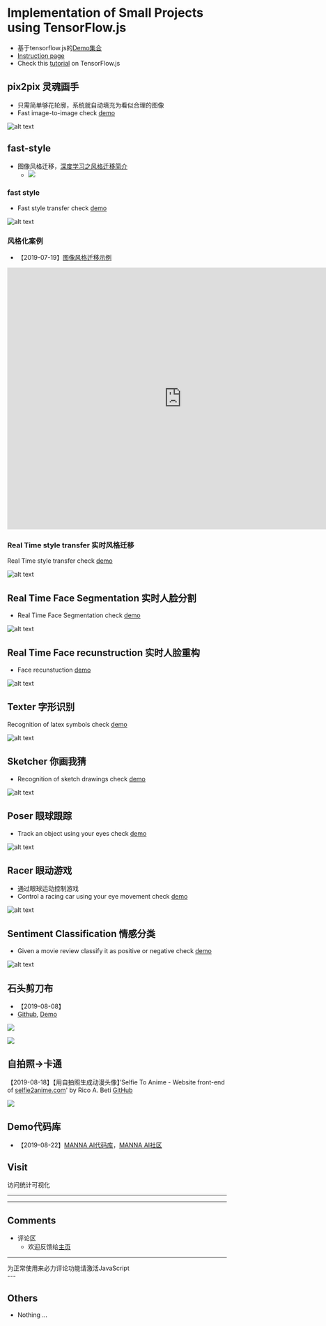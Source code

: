 # Implementation of Small Projects using TensorFlow.js 
- 基于tensorflow.js的[Demo集合](https://wqw547243068.github.io/demo/)
- [Instruction page](https://wqw547243068.github.io/demo/page/)
- Check this [tutorial](https://medium.com/tensorflow/a-gentle-introduction-to-tensorflow-js-dba2e5257702) on TensorFlow.js

<!-- [2019-08-05]百度分享插件, 失效 -->
<div class="bdsharebuttonbox">
    <a href="#" class="bds_more" data-cmd="more"></a>
    <a href="#" class="bds_weixin" data-cmd="weixin" title="分享到微信"></a>
    <a href="#" class="bds_qzone" data-cmd="qzone" title="分享到QQ空间"></a>
    <a href="#" class="bds_tsina" data-cmd="tsina" title="分享到新浪微博"></a>
    <a href="#" class="bds_tqq" data-cmd="tqq" title="分享到腾讯微博"></a>
</div>
<script>
    window._bd_share_config={"common":{"bdSnsKey":{},"bdText":"鹤啸九天的技术博客","bdMini":"2","bdMiniList":false,"bdPic":"http://news.zx123.cn/uploadfile/news68/1800961ad02811e7b1c400163e010ef1.jpg","bdStyle":"0","bdSize":"32"},"share":{},"image":{"viewList":["qzone","tsina","tqq","renren","weixin"],"viewText":"分享到：","viewSize":"32"},"selectShare":{"bdContainerClass":null,"bdSelectMiniList":["qzone","tsina","tqq","renren","weixin"]}};with(document)0[(getElementsByTagName('head')[0]||body).appendChild(createElement('script')).src='http://bdimg.share.baidu.com/static/api/js/share.js?v=89860593.js?cdnversion='+~(-new Date()/36e5)];
</script>

## pix2pix 灵魂画手 
- 只需简单够花轮廓，系统就自动填充为看似合理的图像
- Fast image-to-image check [demo](https://wqw547243068.github.io/demo/pix2pix/cats.html)

![alt text](https://raw.githubusercontent.com/zaidalyafeai/zaidalyafeai.github.io/master/images/pix2pix.png)

## fast-style
- 图像风格迁移，[深度学习之风格迁移简介](http://melonteam.com/posts/shen_du_xue_xi_zhi_feng_ge_qian_yi_jian_jie/)
   - ![](http://melonteam.com/image/shen_du_xue_xi_zhi_feng_ge_qian_yi_jian_jie/5489df3b2f1d117cbd275724697edda9ccadb0e92ba6d7c40dfb19c465378e01)
### fast style
- Fast style transfer check [demo](https://wqw547243068.github.io/demo/fast-style/)

![alt text](https://raw.githubusercontent.com/zaidalyafeai/zaidalyafeai.github.io/master/images/fast-style.PNG)

### 风格化案例
- 【2019-07-19】[图像风格迁移示例](https://reiinakano.github.io/arbitrary-image-stylization-tfjs)

<iframe src="https://reiinakano.github.io/arbitrary-image-stylization-tfjs" scrolling="yes" border="0" frameborder="no" framespacing="0" allowfullscreen="true" width='800' height='600'> </iframe>

### Real Time style transfer 实时风格迁移
Real Time style transfer check [demo](https://wqw547243068.github.io/demo/RST/)

![alt text](https://raw.githubusercontent.com/zaidalyafeai/zaidalyafeai.github.io/master/images/rst.png)

## Real Time Face Segmentation 实时人脸分割
- Real Time Face Segmentation check [demo](https://wqw547243068.github.io/demo/face-segmentation)

![alt text](https://raw.githubusercontent.com/zaidalyafeai/zaidalyafeai.github.io/master/images/segmentation.png)


## Real Time Face recunstruction 实时人脸重构
- Face recunstuction [demo](https://wqw547243068.github.io/demo/fast-style/)

![alt text](https://raw.githubusercontent.com/zaidalyafeai/zaidalyafeai.github.io/master/images/reconstruct.png)


## Texter 字形识别
Recognition of latex symbols check [demo](https://wqw547243068.github.io/demo/texter/)

![alt text](https://raw.githubusercontent.com/zaidalyafeai/zaidalyafeai.github.io/master/images/texter.PNG)

## Sketcher 你画我猜
- Recognition of sketch drawings check [demo](https://wqw547243068.github.io/demo/sketcher/)

![alt text](https://raw.githubusercontent.com/zaidalyafeai/zaidalyafeai.github.io/master/images/sketcher.PNG)

## Poser 眼球跟踪
- Track an object using your eyes  check [demo](https://wqw547243068.github.io/demo/poser/)

![alt text](https://raw.githubusercontent.com/zaidalyafeai/zaidalyafeai.github.io/master/images/poser.PNG)

## Racer 眼动游戏
- 通过眼球运动控制游戏
- Control a racing car using your eye movement check [demo](https://wqw547243068.github.io/demo/racer/)

![alt text](https://raw.githubusercontent.com/zaidalyafeai/zaidalyafeai.github.io/master/images/racer.PNG)

## Sentiment Classification 情感分类
- Given a movie review classify it as positive or negative check [demo](https://wqw547243068.github.io/demo/sentiment-classification/)

![alt text](https://raw.githubusercontent.com/zaidalyafeai/zaidalyafeai.github.io/master/images/sent-class.PNG)

## 石头剪刀布
- 【2019-08-08】
- [Github](https://github.com/GantMan/rps_tfjs_demo), [Demo](https://rps-tfjs.netlify.com/)

![](https://github.com/GantMan/rps_tfjs_demo/raw/master/public/rps_logo.jpg)

![](https://rps-tfjs.netlify.com/rps_webcam_big.jpg)


## 自拍照→卡通

【2019-08-18】【用自拍照生成动漫头像】’Selfie To Anime - Website front-end of [selfie2anime.com](https://selfie2anime.com/)' by Rico A. Beti [GitHub](https://github.com/SilentByte/selfie2anime-site)

![](https://selfie2anime.com/img/carousel/12.jpg)


## Demo代码库

- 【2019-08-22】[MANNA AI代码库](http://manaai.cn/)，[MANNA AI社区](http://talk.strangeai.pro/)

## Visit

访问统计可视化

---
<script type="text/javascript" src="//rf.revolvermaps.com/0/0/1.js?i=5q2837r7gjo&amp;s=265&amp;m=7&amp;v=true&amp;r=false&amp;b=000000&amp;n=false&amp;c=ff0000" async="async"> </script>
---

## Comments

- 评论区
   - 欢迎反馈给[主页](https://wqw547243068.github.io)

---
<!-- 来必力City版安装代码 -->
<div id="lv-container" data-id="city" data-uid="MTAyMC80NTU2OC8yMjA3OQ==">
   <script type="text/javascript">
           (function(d, s) {
               var j, e = d.getElementsByTagName(s)[0];
               if (typeof LivereTower === 'function') { return; }
               j = d.createElement(s);
               j.src = 'https://cdn-city.livere.com/js/embed.dist.js';
               j.async = true;
               e.parentNode.insertBefore(j, e);
           })(document, 'script');
   </script>
        <noscript> 为正常使用来必力评论功能请激活JavaScript</noscript>
</div>
---

## Others
- Nothing ... 
